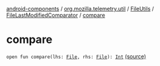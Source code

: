[android-components](../../../index.md) / [org.mozilla.telemetry.util](../../index.md) / [FileUtils](../index.md) / [FileLastModifiedComparator](index.md) / [compare](./compare.md)

# compare

`open fun compare(lhs: `[`File`](https://developer.android.com/reference/java/io/File.html)`, rhs: `[`File`](https://developer.android.com/reference/java/io/File.html)`): `[`Int`](https://kotlinlang.org/api/latest/jvm/stdlib/kotlin/-int/index.html) [(source)](https://github.com/mozilla-mobile/android-components/blob/master/components/service/telemetry/src/main/java/org/mozilla/telemetry/util/FileUtils.java#L54)